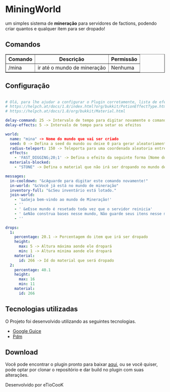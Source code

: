 # MiningWorld
um simples sistema de <b>mineração</b> para servidores de factions, podendo criar quantos e qualquer item para ser dropado!

## Comandos
<table border="1" style="border-collapse: collapse">
<tr>
<th>Comando</th> <th>Descrição</th> <th>Permissão</th>
</tr>
<tr>
<td>/mina</td> <td>ir até o mundo de mineração</td> <td>Nenhuma</td>
</tr>
</table>

## Configuração
```yaml

# Olá, para lhe ajudar a configurar o Plugin corretamente, lista de efeitos e materiais abaixo!
# https://helpch.at/docs/1.8/index.html?org/bukkit/PotionEffectType.html
# https://helpch.at/docs/1.8/org/bukkit/Material.html

delay-command: 25 -> Intervalo de tempo para digitar novamente o comando
delay-effects: 5 -> Intervalo de tempo para setar os efeitos

world:
  name: "mina" -> Nome do mundo que vai ser criado
  seed: 0 -> Defina a seed do mundo ou deixe 0 para gerar aleatoriamente
  radius-teleport: 150 -> Teleporta para uma coordenada aleatoria entre 0 e 150
  effects:
    - 'FAST_DIGGING;20;1' -> Defina o efeito da seguinte forma [Nome do efeito;duração;nivel]
  materials-blocked: 
    - "STONE" -> Defina o material que não irá ser dropando no mundo de mineração

messages:
  in-cooldown: "&cAguarde para digitar este comando novamente!"
  in-world: "&cVocê já está no mundo de mineração"
  inventory-full: "&cSeu inventário está lotado."
  join-world:
    - '&aSeja bem-vindo ao mundo de Mineração!'
    - ''
    - ' &eEsse mundo é resetado toda vez que o servidor reinicia'
    - ' &eNão construa bases nesse mundo, Não guarde seus itens nesse mundo'
    - ''

drops:
  1:
    percentage: 20.1 -> Porcentagem do item que irá ser dropado
    height:
      max: 5 -> Altura máxima aonde ele dropará
      min: 1 -> Altura minima aonde ele dropará
    material:
      id: 266 -> Id do material que será dropado
  2:
    percentage: 40.1
    height:
      max: 16
      min: 11
    material:
      id: 266
```

## Tecnologias utilizadas
O Projeto foi desenvolvido utilizando as seguintes tecnologias.

- [Google Guice](https://github.com/google/guice)
- [Pdm](https://github.com/knightzmc/pdm)

## Download
Você pode encontrar o plugin pronto para baixar [aqui](https://github.com/BADnotice/MiningWorld/releases), ou se você quiser, pode optar por clonar o repositório e dar build no plugin com suas alterações.

Desenvolvido por eTioCooK
